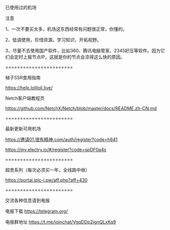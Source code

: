 已使用过的机场

注意

1、一次不要买太多，机场这东西经常有问题很正常，你懂的。

2、低调使用，珍惜资源。学习知识，开拓视野。

3、尽量不去使用国产软件，比如360、腾讯电脑管家、2345好压等软件。因为它们会定时上报节点IP，这就是你的节点会凉得这么快的原因。

=======================

梯子SSR食用指南

https://help.loliloli.live/


Netch客户端教程页


https://github.com/NetchX/Netch/blob/master/docs/README.zh-CN.md


=======================

最新更新可用机场


https://邀请01.很有精神.com/auth/register?code=h641


https://my.electry.io/#/register?code=spDF0a4s


=======================

超贵系列（每次必须买一年，全线路中继）

https://portal.iplc-j.pw/aff.php?aff=430

=======================

交流各种信息请到电报

电报下载
https://telegram.org/

电报群地址
https://t.me/joinchat/VgqDDp2jgnQLxKq9
